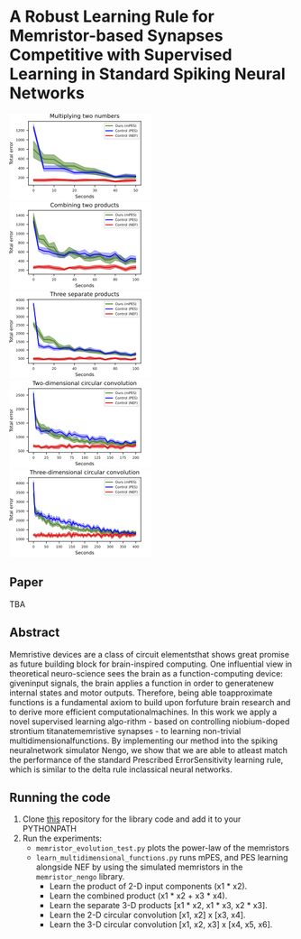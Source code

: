 # A Robust Learning Rule for Memristor-based Synapses Competitive with Supervised Learning in Standard Spiking Neural Networks

![](https://github.com/Tioz90/A-Robust-Learning-Rule-for-Memristor-based-Synapses-Competitive-with-Supervised-Learning/blob/master/product.png?raw=true)
![](https://github.com/Tioz90/A-Robust-Learning-Rule-for-Memristor-based-Synapses-Competitive-with-Supervised-Learning/blob/master/combined_products.png?raw=true)
![](https://github.com/Tioz90/A-Robust-Learning-Rule-for-Memristor-based-Synapses-Competitive-with-Supervised-Learning/blob/master/separate_products.png?raw=true)
![](https://github.com/Tioz90/A-Robust-Learning-Rule-for-Memristor-based-Synapses-Competitive-with-Supervised-Learning/blob/master/2d_cconv.png?raw=true)
![](https://github.com/Tioz90/A-Robust-Learning-Rule-for-Memristor-based-Synapses-Competitive-with-Supervised-Learning/blob/master/3d_cconv.png?raw=true)

  
## Paper
TBA

## Abstract
Memristive  devices  are  a  class  of  circuit  elementsthat  shows  great  promise  as  future  building  block  for  brain-inspired  computing.  One  influential  view  in  theoretical  neuro-science  sees  the  brain  as  a  function-computing  device:  giveninput  signals,  the  brain  applies  a  function  in  order  to  generatenew  internal  states  and  motor  outputs.  Therefore,  being  able  toapproximate functions is a fundamental axiom to build upon forfuture brain research and to derive more efficient computationalmachines. In this work we apply a novel supervised learning algo-rithm  -  based  on  controlling  niobium-doped  strontium  titanatememristive  synapses  -  to  learning  non-trivial  multidimensionalfunctions.  By  implementing  our  method  into  the  spiking  neuralnetwork   simulator   Nengo,   we   show   that   we   are   able   to   atleast  match  the  performance  of  the  standard  Prescribed  ErrorSensitivity  learning  rule,  which  is  similar  to  the  delta  rule  inclassical  neural  networks.

## Running the code
1. Clone [this](https://github.com/Tioz90/Memristor-Nengo) repository for the library code and add it to your PYTHONPATH
2. Run the experiments:
   * ``memristor_evolution_test.py`` plots the power-law of the memristors
   * ``learn_multidimensional_functions.py`` runs mPES, and PES learning alongside NEF by using the simulated 
     memristors in the ``memristor_nengo`` library. 
     * Learn the product of 2-D input components (x1 * x2). 
     * Learn the combined product (x1 * x2 + x3 * x4). 
     * Learn the separate 3-D products [x1 * x2, x1 * x3, x2 * x3]. 
     * Learn the 2-D circular convolution [x1, x2] x [x3, x4]. 
     * Learn the 3-D circular convolution [x1, x2, x3] x [x4, x5, x6].

